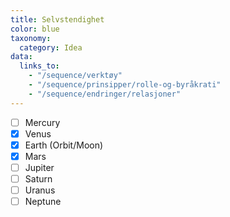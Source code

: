 ```yaml
---
title: Selvstendighet
color: blue
taxonomy:
  category: Idea
data:
  links_to:
    - "/sequence/verktøy"
    - "/sequence/prinsipper/rolle-og-byråkrati"
    - "/sequence/endringer/relasjoner"
---
```


- [ ] Mercury
- [x] Venus
- [x] Earth (Orbit/Moon)
- [x] Mars
- [ ] Jupiter
- [ ] Saturn
- [ ] Uranus
- [ ] Neptune
